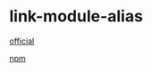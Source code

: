 # link-module-alias

[official](https://arunmichaeldsouza.com/blog/aliasing-module-paths-in-node-js)

[npm](https://github.com/Rush/link-module-alias)

